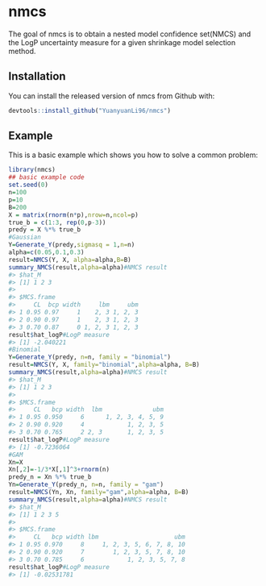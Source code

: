 
<!-- README.md is generated from README.Rmd. Please edit that file -->
# nmcs

<!-- badges: start -->
<!-- badges: end -->
The goal of nmcs is to obtain a nested model confidence set(NMCS) and the LogP uncertainty measure for a given shrinkage model selection method.

## Installation

You can install the released version of nmcs from Github with:

``` r
devtools::install_github("YuanyuanLi96/nmcs")
```

## Example

This is a basic example which shows you how to solve a common problem:

``` r
library(nmcs)
## basic example code
set.seed(0)
n=100
p=10
B=200
X = matrix(rnorm(n*p),nrow=n,ncol=p)
true_b = c(1:3, rep(0,p-3))
predy = X %*% true_b
#Gaussian
Y=Generate_Y(predy,sigmasq = 1,n=n)
alpha=c(0.05,0.1,0.3)
result=NMCS(Y, X, alpha=alpha,B=B)
summary_NMCS(result,alpha=alpha)#NMCS result
#> $hat_M
#> [1] 1 2 3
#> 
#> $MCS.frame
#>     CL  bcp width     lbm     ubm
#> 1 0.95 0.97     1    2, 3 1, 2, 3
#> 2 0.90 0.97     1    2, 3 1, 2, 3
#> 3 0.70 0.87     0 1, 2, 3 1, 2, 3
result$hat_logP#LogP measure
#> [1] -2.040221
#Binomial
Y=Generate_Y(predy, n=n, family = "binomial")
result=NMCS(Y, X, family="binomial",alpha=alpha, B=B)
summary_NMCS(result,alpha=alpha)#NMCS result
#> $hat_M
#> [1] 1 2 3
#> 
#> $MCS.frame
#>     CL   bcp width  lbm              ubm
#> 1 0.95 0.950     6      1, 2, 3, 4, 5, 9
#> 2 0.90 0.920     4            1, 2, 3, 5
#> 3 0.70 0.765     2 2, 3       1, 2, 3, 5
result$hat_logP#LogP measure
#> [1] -0.7236064
#GAM
Xn=X
Xn[,2]=-1/3*X[,1]^3+rnorm(n)
predy_n = Xn %*% true_b
Yn=Generate_Y(predy_n, n=n, family = "gam")
result=NMCS(Yn, Xn, family="gam",alpha=alpha, B=B)
summary_NMCS(result,alpha=alpha)#NMCS result
#> $hat_M
#> [1] 1 2 3 5
#> 
#> $MCS.frame
#>     CL   bcp width lbm                     ubm
#> 1 0.95 0.970     8     1, 2, 3, 5, 6, 7, 8, 10
#> 2 0.90 0.920     7        1, 2, 3, 5, 7, 8, 10
#> 3 0.70 0.785     6            1, 2, 3, 5, 7, 8
result$hat_logP#LogP measure
#> [1] -0.02531781
```
